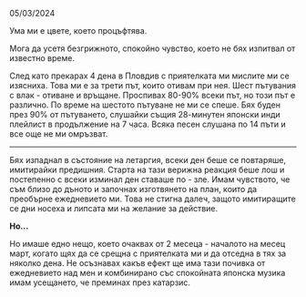 05/03/2024

Ума ми е цвете, което процъфтява.

Мога да усетя безгрижното, спокойно чувство, което не бях изпитвал от известно време.

След като прекарах 4 дена в Пловдив с приятелката ми мислите ми се изясниха. Това ми е за трети път, които отивам при нея.
Шест пътувания с влак - отиване и връщане. Проспивах 80-90% всеки път, но този път е различно. По време на шестото пътуване не ми се спеше. Бях буден през 90% от пътуването, слушайки същия 28-минутен японски инди плейлист в продължение на 7 часа. Всяка песен слушана по 14 пъти и все още не ми омръзват.

---

Бях изпаднал в състояние на летаргия, всеки ден беше се повтаряше, имитирайки предишния. Старта на тази верижна реакция беше лош и постепенно с всеки изминал ден ставаше по - зле. Имам чувството, че съм близо до дъното и започнах изготвянето на план, които да преобърне ежедневието ми. Това не стигна далеч, защото имитиращите се дни носеха и липсата ми на желание за действие.

**Но...**

Но имаше едно нещо, което очаквах от 2 месеца - началото на месец март, когато щях да се срещна с приятелката ми и да отседна в тях за няколко дена. Не осъзнавах какъв ефект ще има тази почивка от ежедневието над мен и комбинирано със спокойната японска музика имам усещането, че преминах през катарзис.
